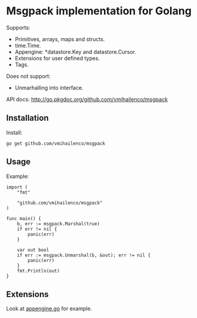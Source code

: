 Msgpack implementation for Golang
=================================

Supports:
- Primitives, arrays, maps and structs.
- time.Time.
- Appengine: *datastore.Key and datastore.Cursor.
- Extensions for user defined types.
- Tags.

Does not support:
- Unmarhalling into interface.

API docs: http://go.pkgdoc.org/github.com/vmihailenco/msgpack

Installation
------------

Install:

    go get github.com/vmihailenco/msgpack

Usage
-----

Example:

    import (
        "fmt"

        "github.com/vmihailenco/msgpack"
    )

    func main() {
        b, err := msgpack.Marshal(true)
        if err != nil {
            panic(err)
        }

        var out bool
        if err := msgpack.Unmarshal(b, &out); err != nil {
            panic(err)
        }
        fmt.Println(out)
    }

Extensions
----------

Look at [appengine.go](https://github.com/vmihailenco/msgpack/blob/master/appengine.go) for example.
